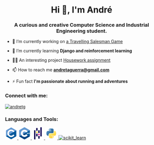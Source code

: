 <h1 align="center">Hi 👋, I'm André</h1>
<h3 align="center">A curious and creative Computer Science and Industrial Engineering student.</h3>

- 🔭 I’m currently working on [a Travelling Salesman Game](https://github.com/andre-tavas/optimization_games)

- 🌱 I’m currently learning **Django and reinforcement learning**

- 👨‍💻 An interesting project [Housework assignment](https://github.com/andre-tavas/alocacao_tarefas)

- 📫 How to reach me **andretaguerra@gmail.com**

- ⚡ Fun fact **I'm passionate about running and adventures**

<h3 align="left">Connect with me:</h3>
<p align="left">
<a href="https://linkedin.com/in/andretg" target="blank"><img align="center" src="https://raw.githubusercontent.com/rahuldkjain/github-profile-readme-generator/master/src/images/icons/Social/linked-in-alt.svg" alt="andretg" height="30" width="40" /></a>
</p>

<h3 align="left">Languages and Tools:</h3>
<p align="left"> <a href="https://www.cprogramming.com/" target="_blank" rel="noreferrer"> <img src="https://raw.githubusercontent.com/devicons/devicon/master/icons/c/c-original.svg" alt="c" width="40" height="40"/> </a> <a href="https://www.w3schools.com/cpp/" target="_blank" rel="noreferrer"> <img src="https://raw.githubusercontent.com/devicons/devicon/master/icons/cplusplus/cplusplus-original.svg" alt="cplusplus" width="40" height="40"/> </a> <a href="https://pandas.pydata.org/" target="_blank" rel="noreferrer"> <img src="https://raw.githubusercontent.com/devicons/devicon/2ae2a900d2f041da66e950e4d48052658d850630/icons/pandas/pandas-original.svg" alt="pandas" width="40" height="40"/> </a> <a href="https://www.python.org" target="_blank" rel="noreferrer"> <img src="https://raw.githubusercontent.com/devicons/devicon/master/icons/python/python-original.svg" alt="python" width="40" height="40"/> </a> <a href="https://scikit-learn.org/" target="_blank" rel="noreferrer"> <img src="https://upload.wikimedia.org/wikipedia/commons/0/05/Scikit_learn_logo_small.svg" alt="scikit_learn" width="40" height="40"/> </a> </p>
